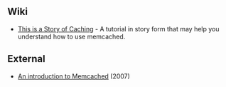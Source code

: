 ## Wiki ##

  * [This is a Story of Caching](TutorialCachingStory.md) - A tutorial in story form that may help you understand how to use memcached.

## External ##

  * [An introduction to Memcached](http://www.majordojo.com/2007/03/memcached-howto.php) (2007)